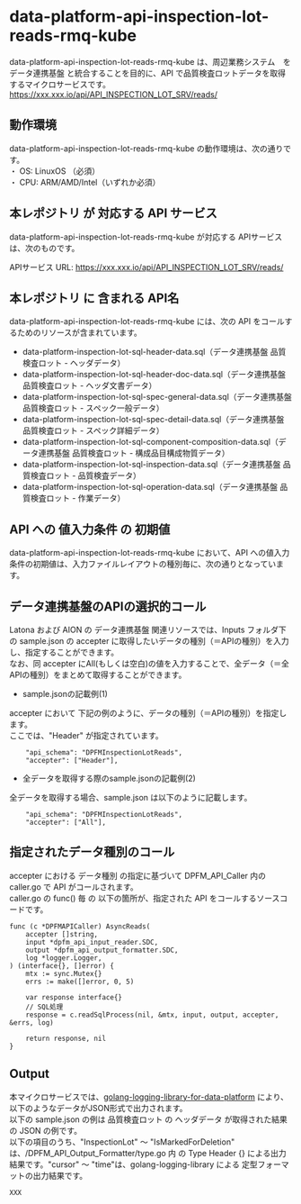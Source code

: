 # data-platform-api-inspection-lot-reads-rmq-kube

data-platform-api-inspection-lot-reads-rmq-kube は、周辺業務システム　を データ連携基盤 と統合することを目的に、API で品質検査ロットデータを取得するマイクロサービスです。  
https://xxx.xxx.io/api/API_INSPECTION_LOT_SRV/reads/

## 動作環境

data-platform-api-inspection-lot-reads-rmq-kube の動作環境は、次の通りです。  
・ OS: LinuxOS （必須）  
・ CPU: ARM/AMD/Intel（いずれか必須）  

## 本レポジトリ が 対応する API サービス
data-platform-api-inspection-lot-reads-rmq-kube が対応する APIサービス は、次のものです。

APIサービス URL: https://xxx.xxx.io/api/API_INSPECTION_LOT_SRV/reads/

## 本レポジトリ に 含まれる API名
data-platform-api-inspection-lot-reads-rmq-kube には、次の API をコールするためのリソースが含まれています。  

* data-platform-inspection-lot-sql-header-data.sql（データ連携基盤 品質検査ロット - ヘッダデータ）
* data-platform-inspection-lot-sql-header-doc-data.sql（データ連携基盤 品質検査ロット - ヘッダ文書データ）
* data-platform-inspection-lot-sql-spec-general-data.sql（データ連携基盤 品質検査ロット - スペック一般データ）
* data-platform-inspection-lot-sql-spec-detail-data.sql（データ連携基盤 品質検査ロット - スペック詳細データ）
* data-platform-inspection-lot-sql-component-composition-data.sql（データ連携基盤 品質検査ロット - 構成品目構成物質データ）
* data-platform-inspection-lot-sql-inspection-data.sql（データ連携基盤 品質検査ロット - 品質検査データ）
* data-platform-inspection-lot-sql-operation-data.sql（データ連携基盤 品質検査ロット - 作業データ）

## API への 値入力条件 の 初期値
data-platform-api-inspection-lot-reads-rmq-kube において、API への値入力条件の初期値は、入力ファイルレイアウトの種別毎に、次の通りとなっています。  

## データ連携基盤のAPIの選択的コール

Latona および AION の データ連携基盤 関連リソースでは、Inputs フォルダ下の sample.json の accepter に取得したいデータの種別（＝APIの種別）を入力し、指定することができます。  
なお、同 accepter にAll(もしくは空白)の値を入力することで、全データ（＝全APIの種別）をまとめて取得することができます。  

* sample.jsonの記載例(1)  

accepter において 下記の例のように、データの種別（＝APIの種別）を指定します。  
ここでは、"Header" が指定されています。    
  
```
	"api_schema": "DPFMInspectionLotReads",
	"accepter": ["Header"],
```
  
* 全データを取得する際のsample.jsonの記載例(2)  

全データを取得する場合、sample.json は以下のように記載します。  

```
	"api_schema": "DPFMInspectionLotReads",
	"accepter": ["All"],
```

## 指定されたデータ種別のコール

accepter における データ種別 の指定に基づいて DPFM_API_Caller 内の caller.go で API がコールされます。  
caller.go の func() 毎 の 以下の箇所が、指定された API をコールするソースコードです。  

```
func (c *DPFMAPICaller) AsyncReads(
	accepter []string,
	input *dpfm_api_input_reader.SDC,
	output *dpfm_api_output_formatter.SDC,
	log *logger.Logger,
) (interface{}, []error) {
	mtx := sync.Mutex{}
	errs := make([]error, 0, 5)

	var response interface{}
	// SQL処理
	response = c.readSqlProcess(nil, &mtx, input, output, accepter, &errs, log)

	return response, nil
}
```

## Output  
本マイクロサービスでは、[golang-logging-library-for-data-platform](https://github.com/latonaio/golang-logging-library-for-data-platform) により、以下のようなデータがJSON形式で出力されます。  
以下の sample.json の例は 品質検査ロット の ヘッダデータ が取得された結果の JSON の例です。  
以下の項目のうち、"InspectionLot" ～ "IsMarkedForDeletion" は、/DPFM_API_Output_Formatter/type.go 内 の Type Header {} による出力結果です。"cursor" ～ "time"は、golang-logging-library による 定型フォーマットの出力結果です。  

```
XXX
```
